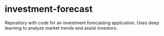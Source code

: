# investment-forecast
Repository with code for an investment forecasting application. Uses deep learning to analyze market trends and assist investors.
